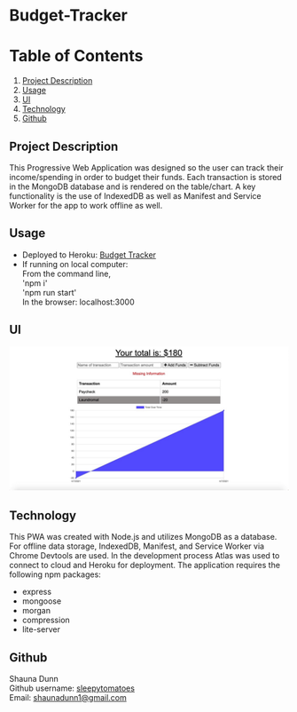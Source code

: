 # Budget-Tracker

# Table of Contents
1. [Project Description](#description)
2. [Usage](#usage)
3. [UI](#ui)
4. [Technology](#technology)
5. [Github](#github)

## Project Description <a name="description"></a>
This Progressive Web Application was designed so the user can track their income/spending in order to budget their funds.  Each transaction is stored in the MongoDB database and is rendered on the table/chart.  A key functionality is the use of IndexedDB as well as Manifest and Service Worker for the app to work offline as well.

## Usage <a name="usage"></a>
- Deployed to Heroku: [Budget Tracker](https://agile-spire-71979.herokuapp.com/)
- If running on local computer:\
From the command line,\
'npm i'\
'npm run start'\
In the browser: localhost:3000

## UI <a name="ui"></a>
![screenshot1](/images/budgetSS.jpeg)

## Technology <a name="technology"></a>
This PWA was created with Node.js and utilizes MongoDB as a database.  For offline data storage, IndexedDB, Manifest, and Service Worker via Chrome Devtools are used.  In the development process Atlas was used to connect to cloud and Heroku for deployment.  The application requires the following npm packages:
- express
- mongoose
- morgan
- compression
- lite-server

## Github <a name="github"></a>
Shauna Dunn\
Github username: [sleepytomatoes](https://github.com/sleepytomatoes)\
Email: shaunadunn1@gmail.com